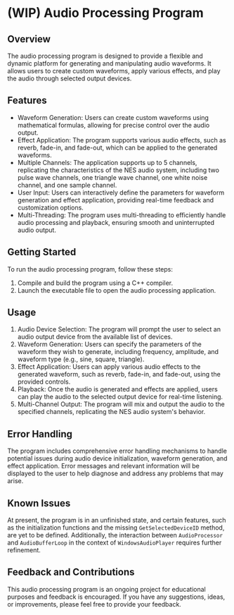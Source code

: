 # (WIP) Audio Processing Program

## Overview

The audio processing program is designed to provide a flexible and dynamic platform for generating and manipulating audio waveforms. It allows users to create custom waveforms, apply various effects, and play the audio through selected output devices.

## Features

- Waveform Generation: Users can create custom waveforms using mathematical formulas, allowing for precise control over the audio output.
- Effect Application: The program supports various audio effects, such as reverb, fade-in, and fade-out, which can be applied to the generated waveforms.
- Multiple Channels: The application supports up to 5 channels, replicating the characteristics of the NES audio system, including two pulse wave channels, one triangle wave channel, one white noise channel, and one sample channel.
- User Input: Users can interactively define the parameters for waveform generation and effect application, providing real-time feedback and customization options.
- Multi-Threading: The program uses multi-threading to efficiently handle audio processing and playback, ensuring smooth and uninterrupted audio output.

## Getting Started

To run the audio processing program, follow these steps:

1. Compile and build the program using a C++ compiler.
2. Launch the executable file to open the audio processing application.

## Usage

1. Audio Device Selection: The program will prompt the user to select an audio output device from the available list of devices.
2. Waveform Generation: Users can specify the parameters of the waveform they wish to generate, including frequency, amplitude, and waveform type (e.g., sine, square, triangle).
3. Effect Application: Users can apply various audio effects to the generated waveform, such as reverb, fade-in, and fade-out, using the provided controls.
4. Playback: Once the audio is generated and effects are applied, users can play the audio to the selected output device for real-time listening.
5. Multi-Channel Output: The program will mix and output the audio to the specified channels, replicating the NES audio system's behavior.

## Error Handling

The program includes comprehensive error handling mechanisms to handle potential issues during audio device initialization, waveform generation, and effect application. Error messages and relevant information will be displayed to the user to help diagnose and address any problems that may arise.

## Known Issues

At present, the program is in an unfinished state, and certain features, such as the initialization functions and the missing `GetSelectedDeviceID` method, are yet to be defined. Additionally, the interaction between `AudioProcessor` and `AudioBufferLoop` in the context of `WindowsAudioPlayer` requires further refinement.

## Feedback and Contributions

This audio processing program is an ongoing project for educational purposes and feedback is encouraged. If you have any suggestions, ideas, or improvements, please feel free to provide your feedback.

